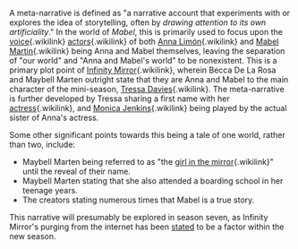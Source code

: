 A meta-narrative is defined as \"a narrative account that experiments
with or explores the idea of storytelling, often by *drawing attention
to its own artificiality*.\" In the world of *Mabel*, this is primarily
used to focus upon the [voice](Becca_De_La_Rosa "voice"){.wikilink}
[actors](Maybell_Marten "actors"){.wikilink} of both [Anna
Limón](Anna_Limón "Anna Limón"){.wikilink} and [Mabel
Martin](Mabel_Martin "Mabel Martin"){.wikilink} being Anna and Mabel
themselves, leaving the separation of \"our world\" and \"Anna and
Mabel\'s world\" to be nonexistent. This is a primary plot point of
[Infinity Mirror](Infinity_Mirror "Infinity Mirror"){.wikilink}, wherein
Becca De La Rosa and Maybell Marten outright state that they are Anna
and Mabel to the main character of the mini-season, [Tressa
Davies](Tressa_Davies "Tressa Davies"){.wikilink}. The meta-narrative is
further developed by Tressa sharing a first name with her
[actress](Tressa_Evans-Salvemini "actress"){.wikilink}, and [Monica
Jenkins](Monica_Jenkins "Monica Jenkins"){.wikilink} being played by the
actual sister of Anna\'s actress.

Some other significant points towards this being a tale of one world,
rather than two, include:

- Maybell Marten being referred to as \"the [girl in the
  mirror](Luna_Thorne "girl in the mirror"){.wikilink}\" until the
  reveal of their name.
- Maybell Marten stating that she also attended a boarding school in her
  teenage years.
- The creators stating numerous times that Mabel is a true story.

This narrative will presumably be explored in season seven, as Infinity
Mirror\'s purging from the internet has been
[stated](https://mabelpodcast.tumblr.com/post/629256683119656960/if-its-okay-to-ask-is-infinity-mirror-okay-did)
to be a factor within the new season.
